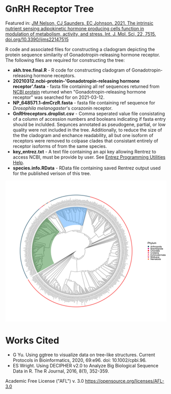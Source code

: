# GnRH Receptor Tree

Featured in: [JM Nelson, CJ Saunders, EC Johnson. 2021. The intrinsic nutrient sensing adipokinetic hormone producing cells function in modulation of metabolism, activity, and stress. Int. J. Mol. Sci, 22, 7515. doi.org/10.3390/ijms22147515](doi.org/10.3390/ijms22147515)

R code and associated files for constructing a cladogram depicting the protein sequence similarity of Gonadotropin-releasing hormone receptor. The following files are required for constructing the tree:

* **akh.tree.final.R** - R code for constructing cladogram of Gonadotropin-releasing hormone receptors. 
* **20210312.ncbi-protein-'Gonadotropin-releasing hormone receptor'.fasta** - fasta file containing all ref sequences returned from [NCBI protein](https://www.ncbi.nlm.nih.gov/protein/) returned when "Gonadotropin-releasing hormone receptor" was searched for on 2021-03-12. 
* **NP_648571.1-dmCrzR.fasta** - fasta file containing ref sequence for *Drosophila melanogaster*'s corazonin receptor. 
* **GnRHreceptors.droplist.csv** - Comma seperated value file consistating of a column of accession numbers and booleans indicating if fasta entry should be inclulded. Sequnces annotated as pseudogene, partial, or low quality were not included in the tree. Additionally, to reduce the size of the the cladogram and enchance readability, all but one isoform of receptors were removed to colpase clades that consistant entirely of receptor isoforms of from the same species. 
* **key_entrez.txt** - A text file containing an api key allowing Rentrez to access NCBI, must be provide by user. See [Entrez Programming Utilities Help](https://www.ncbi.nlm.nih.gov/books/NBK25500/). 
* **species.info.RData** - RData file containing saved Rentrez output used for the published verison of this tree. 

![Protein Sequence Similarity of Gonadotropin-Releasing Hormone Receptors](https://github.com/JakeSaunders/GnRHRtree/blob/main/GnRHReceptor.tree.jpg)


# Works Cited

* G Yu. Using ggtree to visualize data on tree-like structures. Current Protocols in Bioinformatics, 2020, 69:e96. doi: 10.1002/cpbi.96.
* ES Wright. Using DECIPHER v2.0 to Analyze Big Biological Sequence Data in R. The R Journal, 2016, 8(1), 352-359.

Academic Free License ("AFL") v. 3.0 https://opensource.org/licenses/AFL-3.0
